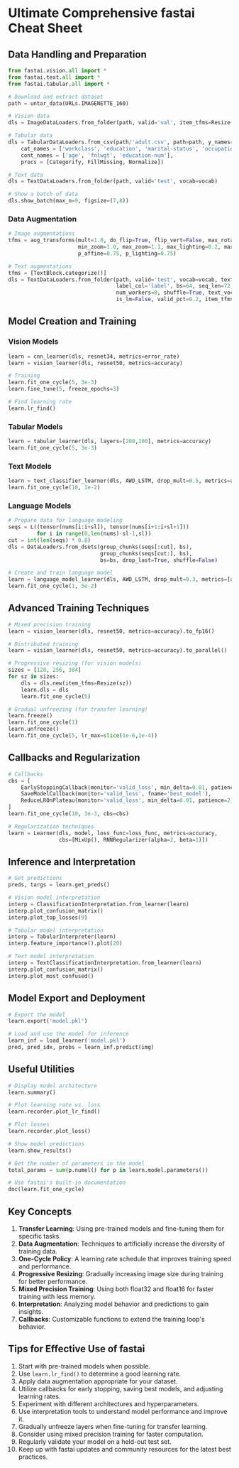 # Ultimate Comprehensive fastai Cheat Sheet

## Data Handling and Preparation

```python
from fastai.vision.all import *
from fastai.text.all import *
from fastai.tabular.all import *

# Download and extract dataset
path = untar_data(URLs.IMAGENETTE_160)

# Vision data
dls = ImageDataLoaders.from_folder(path, valid='val', item_tfms=Resize(128), batch_tfms=aug_transforms())

# Tabular data
dls = TabularDataLoaders.from_csv(path/'adult.csv', path=path, y_names="salary",
    cat_names = ['workclass', 'education', 'marital-status', 'occupation', 'relationship', 'race'],
    cont_names = ['age', 'fnlwgt', 'education-num'],
    procs = [Categorify, FillMissing, Normalize])

# Text data
dls = TextDataLoaders.from_folder(path, valid='test', vocab=vocab)

# Show a batch of data
dls.show_batch(max_n=9, figsize=(7,8))
```

### Data Augmentation

```python
# Image augmentations
tfms = aug_transforms(mult=1.0, do_flip=True, flip_vert=False, max_rotate=10.0, 
                      min_zoom=1.0, max_zoom=1.1, max_lighting=0.2, max_warp=0.2, 
                      p_affine=0.75, p_lighting=0.75)

# Text augmentations
tfms = [TextBlock.categorize()]
dls = TextDataLoaders.from_folder(path, valid='test', vocab=vocab, text_col='text', 
                                  label_col='label', bs=64, seq_len=72, 
                                  num_workers=8, shuffle=True, text_vocab=None, 
                                  is_lm=False, valid_pct=0.2, item_tfms=tfms)
```

## Model Creation and Training

### Vision Models

```python
learn = cnn_learner(dls, resnet34, metrics=error_rate)
learn = vision_learner(dls, resnet50, metrics=accuracy)

# Training
learn.fit_one_cycle(5, 3e-3)
learn.fine_tune(5, freeze_epochs=3)

# Find learning rate
learn.lr_find()
```

### Tabular Models

```python
learn = tabular_learner(dls, layers=[200,100], metrics=accuracy)
learn.fit_one_cycle(5, 3e-3)
```

### Text Models

```python
learn = text_classifier_learner(dls, AWD_LSTM, drop_mult=0.5, metrics=accuracy)
learn.fit_one_cycle(10, 1e-2)
```

### Language Models

```python
# Prepare data for language modeling
seqs = L((tensor(nums[i:i+sl]), tensor(nums[i+1:i+sl+1]))
         for i in range(0,len(nums)-sl-1,sl))
cut = int(len(seqs) * 0.8)
dls = DataLoaders.from_dsets(group_chunks(seqs[:cut], bs),
                             group_chunks(seqs[cut:], bs),
                             bs=bs, drop_last=True, shuffle=False)

# Create and train language model
learn = language_model_learner(dls, AWD_LSTM, drop_mult=0.3, metrics=[accuracy, Perplexity()])
learn.fit_one_cycle(1, 5e-2)
```

## Advanced Training Techniques

```python
# Mixed precision training
learn = vision_learner(dls, resnet50, metrics=accuracy).to_fp16()

# Distributed training
learn = vision_learner(dls, resnet50, metrics=accuracy).to_parallel()

# Progressive resizing (for vision models)
sizes = [128, 256, 384]
for sz in sizes:
    dls = dls.new(item_tfms=Resize(sz))
    learn.dls = dls
    learn.fit_one_cycle(5)

# Gradual unfreezing (for transfer learning)
learn.freeze()
learn.fit_one_cycle(1)
learn.unfreeze()
learn.fit_one_cycle(5, lr_max=slice(1e-6,1e-4))
```

## Callbacks and Regularization

```python
# Callbacks
cbs = [
    EarlyStoppingCallback(monitor='valid_loss', min_delta=0.01, patience=2),
    SaveModelCallback(monitor='valid_loss', fname='best_model'),
    ReduceLROnPlateau(monitor='valid_loss', min_delta=0.01, patience=2)
]
learn.fit_one_cycle(10, 3e-3, cbs=cbs)

# Regularization techniques
learn = Learner(dls, model, loss_func=loss_func, metrics=accuracy,
                cbs=[MixUp(), RNNRegularizer(alpha=2, beta=1)])
```

## Inference and Interpretation

```python
# Get predictions
preds, targs = learn.get_preds()

# Vision model interpretation
interp = ClassificationInterpretation.from_learner(learn)
interp.plot_confusion_matrix()
interp.plot_top_losses(9)

# Tabular model interpretation
interp = TabularInterpreter(learn)
interp.feature_importance().plot(20)

# Text model interpretation
interp = TextClassificationInterpretation.from_learner(learn)
interp.plot_confusion_matrix()
interp.plot_most_confused()
```

## Model Export and Deployment

```python
# Export the model
learn.export('model.pkl')

# Load and use the model for inference
learn_inf = load_learner('model.pkl')
pred, pred_idx, probs = learn_inf.predict(img)
```

## Useful Utilities

```python
# Display model architecture
learn.summary()

# Plot learning rate vs. loss
learn.recorder.plot_lr_find()

# Plot losses
learn.recorder.plot_loss()

# Show model predictions
learn.show_results()

# Get the number of parameters in the model
total_params = sum(p.numel() for p in learn.model.parameters())

# Use fastai's built-in documentation
doc(learn.fit_one_cycle)
```

## Key Concepts

1. **Transfer Learning**: Using pre-trained models and fine-tuning them for specific tasks.
2. **Data Augmentation**: Techniques to artificially increase the diversity of training data.
3. **One-Cycle Policy**: A learning rate schedule that improves training speed and performance.
4. **Progressive Resizing**: Gradually increasing image size during training for better performance.
5. **Mixed Precision Training**: Using both float32 and float16 for faster training with less memory.
6. **Interpretation**: Analyzing model behavior and predictions to gain insights.
7. **Callbacks**: Customizable functions to extend the training loop's behavior.

## Tips for Effective Use of fastai

1. Start with pre-trained models when possible.
2. Use `learn.lr_find()` to determine a good learning rate.
3. Apply data augmentation appropriate for your dataset.
4. Utilize callbacks for early stopping, saving best models, and adjusting learning rates.
5. Experiment with different architectures and hyperparameters.
6. Use interpretation tools to understand model performance and improve it.
7. Gradually unfreeze layers when fine-tuning for transfer learning.
8. Consider using mixed precision training for faster computation.
9. Regularly validate your model on a held-out test set.
10. Keep up with fastai updates and community resources for the latest best practices.

